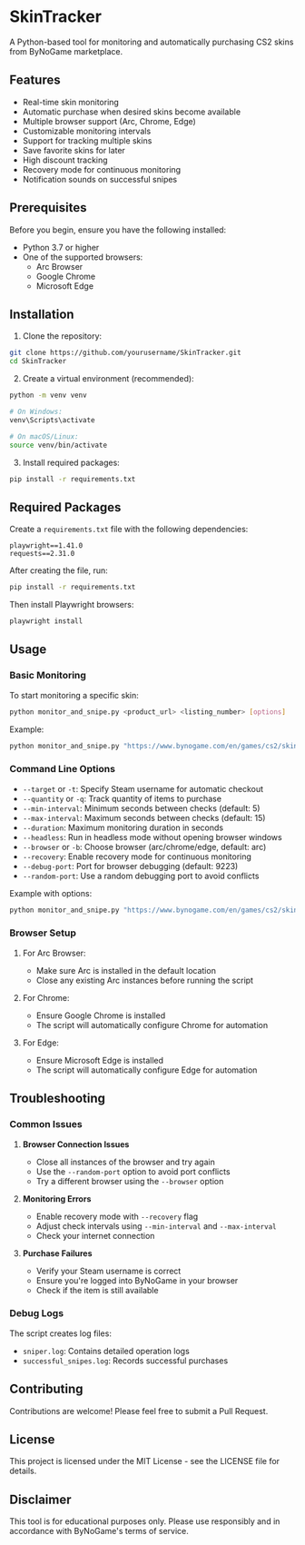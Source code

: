 # SkinTracker

A Python-based tool for monitoring and automatically purchasing CS2 skins from ByNoGame marketplace.

## Features

- Real-time skin monitoring
- Automatic purchase when desired skins become available
- Multiple browser support (Arc, Chrome, Edge)
- Customizable monitoring intervals
- Support for tracking multiple skins
- Save favorite skins for later
- High discount tracking
- Recovery mode for continuous monitoring
- Notification sounds on successful snipes

## Prerequisites

Before you begin, ensure you have the following installed:
- Python 3.7 or higher
- One of the supported browsers:
  - Arc Browser
  - Google Chrome
  - Microsoft Edge

## Installation

1. Clone the repository:
```bash
git clone https://github.com/yourusername/SkinTracker.git
cd SkinTracker
```

2. Create a virtual environment (recommended):
```bash
python -m venv venv

# On Windows:
venv\Scripts\activate

# On macOS/Linux:
source venv/bin/activate
```

3. Install required packages:
```bash
pip install -r requirements.txt
```

## Required Packages

Create a `requirements.txt` file with the following dependencies:
```
playwright==1.41.0
requests==2.31.0
```

After creating the file, run:
```bash
pip install -r requirements.txt
```

Then install Playwright browsers:
```bash
playwright install
```

## Usage

### Basic Monitoring

To start monitoring a specific skin:

```bash
python monitor_and_snipe.py <product_url> <listing_number> [options]
```

Example:
```bash
python monitor_and_snipe.py "https://www.bynogame.com/en/games/cs2/skin/123456" "123456"
```

### Command Line Options

- `--target` or `-t`: Specify Steam username for automatic checkout
- `--quantity` or `-q`: Track quantity of items to purchase
- `--min-interval`: Minimum seconds between checks (default: 5)
- `--max-interval`: Maximum seconds between checks (default: 15)
- `--duration`: Maximum monitoring duration in seconds
- `--headless`: Run in headless mode without opening browser windows
- `--browser` or `-b`: Choose browser (arc/chrome/edge, default: arc)
- `--recovery`: Enable recovery mode for continuous monitoring
- `--debug-port`: Port for browser debugging (default: 9223)
- `--random-port`: Use a random debugging port to avoid conflicts

Example with options:
```bash
python monitor_and_snipe.py "https://www.bynogame.com/en/games/cs2/skin/123456" "123456" --target "your_steam_username" --min-interval 3 --max-interval 10 --browser chrome --recovery
```

### Browser Setup

1. For Arc Browser:
   - Make sure Arc is installed in the default location
   - Close any existing Arc instances before running the script

2. For Chrome:
   - Ensure Google Chrome is installed
   - The script will automatically configure Chrome for automation

3. For Edge:
   - Ensure Microsoft Edge is installed
   - The script will automatically configure Edge for automation

## Troubleshooting

### Common Issues

1. **Browser Connection Issues**
   - Close all instances of the browser and try again
   - Use the `--random-port` option to avoid port conflicts
   - Try a different browser using the `--browser` option

2. **Monitoring Errors**
   - Enable recovery mode with `--recovery` flag
   - Adjust check intervals using `--min-interval` and `--max-interval`
   - Check your internet connection

3. **Purchase Failures**
   - Verify your Steam username is correct
   - Ensure you're logged into ByNoGame in your browser
   - Check if the item is still available

### Debug Logs

The script creates log files:
- `sniper.log`: Contains detailed operation logs
- `successful_snipes.log`: Records successful purchases

## Contributing

Contributions are welcome! Please feel free to submit a Pull Request.

## License

This project is licensed under the MIT License - see the LICENSE file for details.

## Disclaimer

This tool is for educational purposes only. Please use responsibly and in accordance with ByNoGame's terms of service.
